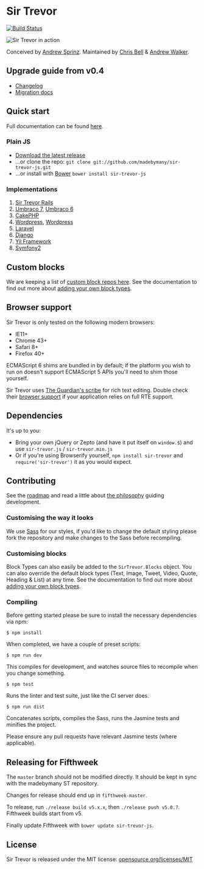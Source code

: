 # Sir Trevor

[![Build Status](https://travis-ci.org/madebymany/sir-trevor-js.png?branch=master)](https://travis-ci.org/madebymany/sir-trevor-js/)

![Sir Trevor in action](https://raw.github.com/madebymany/sir-trevor-js/master/examples/sir-trevor.gif)

Conceived by [Andrew Sprinz](http://github.com/andrewsprinz). Maintained by [Chris Bell](http://github.com/cjbell88) & [Andrew Walker](http://github.com/ninjabiscuit).

## Upgrade guide from v0.4

- [Changelog](https://github.com/madebymany/sir-trevor-js/blob/master/CHANGELOG.md)
- [Migration docs](https://github.com/madebymany/sir-trevor-js/blob/master/docs/migrations/0.4-0.5.md)

## Quick start

Full documentation can be found [here](http://madebymany.github.io/sir-trevor-js/docs.html).

### Plain JS

- [Download the latest release](https://github.com/madebymany/sir-trevor-js/zipball/master)
- ...or clone the repo: `git clone git://github.com/madebymany/sir-trevor-js.git`
- ...or install with [Bower](http://bower.io/) ``bower install sir-trevor-js``

### Implementations

1. [Sir Trevor Rails](http://github.com/madebymany/sir-trevor-rails)
2. [Umbraco 7](https://github.com/mindrevolution/SirTrevor-for-Umbraco), [Umbraco 6](http://our.umbraco.org/projects/backoffice-extensions/skybrud-sir-trevor-editor)
3. [CakePHP](http://github.com/martinbean/cakephp-sir-trevor-plugin)
4. [Wordpress](https://github.com/neyre/sir-trevor-wp), [Wordpress](https://github.com/raffij/sir-trevor-wordpress)
5. [Laravel](https://github.com/caouecs/Laravel4-SirTrevorJS)
6. [Django](https://github.com/philippbosch/django-sirtrevor)
7. [Yii Framework](https://github.com/DrMabuse23/yii2-sir-trevor-js)
8. [Symfony2](https://github.com/EDSI-Tech/SirTrevorBundle)

## Custom blocks

We are keeping a list of [custom block repos here](https://github.com/madebymany/sir-trevor-js/wiki/Custom-blocks). See the documentation to find out more about [adding your own block types](http://madebymany.github.io/sir-trevor-js/docs.html#4).

## Browser support

Sir Trevor is only tested on the following modern browsers:

- IE11+
- Chrome 43+
- Safari 8+
- Firefox 40+

ECMAScript 6 shims are bundled in by default; if the platform you wish to run on doesn't support ECMAScript 5 APIs you'll need to shim those yourself.

Sir Trevor uses [The Guardian's scribe](https://github.com/guardian/scribe) for rich text editing. Double check their [browser support](https://github.com/guardian/scribe#browser-support) if your application relies on full RTE support.

## Dependencies

It's up to you:

* Bring your own jQuery or Zepto (and have it put itself on `window.$`) and use `sir-trevor.js` / `sir-trevor.min.js`
* Or if you're using Browserify yourself, `npm install sir-trevor` and `require('sir-trevor')` it as you would expect.

## Contributing

See the [roadmap](https://github.com/madebymany/sir-trevor-js/wiki/Roadmap) and read a little about [the philosophy](https://github.com/madebymany/sir-trevor-js/wiki/Philosophy) guiding development.

### Customising the way it looks

We use [Sass](http://sass-lang.com/) for our styles, if you'd like to change the default styling please fork the repository and make changes to the Sass before recompiling.

### Customising blocks

Block Types can also easily be added to the ``SirTrevor.Blocks`` object. You can also override the default block types (Text, Image, Tweet, Video, Quote, Heading & List) at any time. See the documentation to find out more about [adding your own block types](http://madebymany.github.io/sir-trevor-js/docs.html#4).

### Compiling

Before getting started please be sure to install the necessary dependencies via npm:

``$ npm install``

When completed, we have a couple of preset scripts:

``$ npm run dev``

This compiles for development, and watches source files to recompile when you change something.

``$ npm test``

Runs the linter and test suite, just like the CI server does.

``$ npm run dist``

Concatenates scripts, compiles the Sass, runs the Jasmine tests and minifies the project.

Please ensure any pull requests have relevant Jasmine tests (where applicable).

## Releasing for Fifthweek

The `master` branch should not be modified directly. It should be kept in sync with the madebymany ST repository.

Changes for release should end up in `fifthweek-master`.

To release, run `./release build v5.x.x`, then `./release push v5.0.7`.  Fifthweek builds start from v5.

Finally update Fifthweek with `bower update sir-trevor-js`.

## License

Sir Trevor is released under the MIT license:
[opensource.org/licenses/MIT](http://opensource.org/licenses/MIT)

